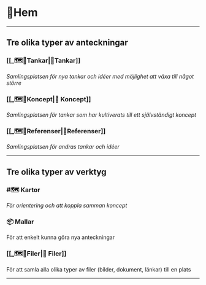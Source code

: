 # 🏡Hem
---
## Tre olika typer av anteckningar
### [[_🗺🌱Tankar|🌱Tankar]]
*Samlingsplatsen för nya tankar och idéer med möjlighet att växa till något större*

### [[_🗺🌳Koncept|🌳 Koncept]]
*Samlingsplatsen för tankar som har kultiverats till ett självständigt koncept*

### [[_🗺🍎Referenser|🍎Referenser]]
*Samlingsplatsen för andras tankar och idéer*
- - -
## Tre olika typer av verktyg
### #🗺 Kartor
*För orientering och att koppla samman koncept*

### 📦 Mallar
För att enkelt kunna göra nya anteckningar

### [[_🗺🔗Filer|🔗 Filer]]
För att samla alla olika typer av filer (bilder, dokument, länkar) till en plats
- - -